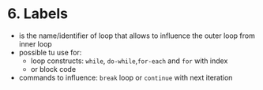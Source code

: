 # 6. Labels #
* is the name/identifier of loop that allows to influence the outer loop from inner loop
* possible tu use for:
  * loop constructs: `while`, `do-while`,`for-each` and `for` with index
  * or block code
* commands to influence: `break` loop or `continue` with next iteration